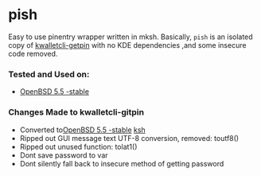 pish
====

Easy to use pinentry wrapper written in mksh. Basically, `pish` is an isolated copy of [kwalletcli-getpin](https://www.mirbsd.org/kwalletcli.htm "kwalletcli-getpin") with no KDE dependencies ,and some insecure code removed.


### Tested and Used on:


  - [OpenBSD 5.5 -stable](http://www.openbsd.org/ "OpenBSD 5.5 -stable")


### Changes Made to kwalletcli-gitpin


  - Converted to[OpenBSD 5.5 -stable](http://www.openbsd.org/ "OpenBSD") [ksh](http://www.openbsd.org/cgi-bin/man.cgi?query=ksh&sektion=0&manpath=OpenBSD+5.5&arch=amd64&format=html "ksh")
  - Ripped out GUI message text UTF-8 conversion, removed: toutf8()
  - Ripped out unused function: tolat1()
  - Dont save password to var
  - Dont silently fall back to insecure method of getting password


